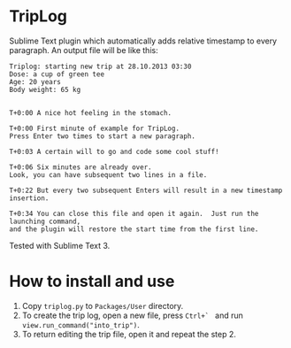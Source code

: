 TripLog
=======

Sublime Text plugin which automatically adds relative timestamp to every paragraph. 
An output file will be like this:
    
    Triplog: starting new trip at 28.10.2013 03:30
    Dose: a cup of green tee
    Age: 20 years
    Body weight: 65 kg
    
    
    T+0:00 A nice hot feeling in the stomach.
    
    T+0:00 First minute of example for TripLog.
    Press Enter two times to start a new paragraph.
    
    T+0:03 A certain will to go and code some cool stuff!
    
    T+0:06 Six minutes are already over.
    Look, you can have subsequent two lines in a file.
    
    T+0:22 But every two subsequent Enters will result in a new timestamp insertion.
    
    T+0:34 You can close this file and open it again.  Just run the launching command, 
    and the plugin will restore the start time from the first line.

Tested with Sublime Text 3.


How to install and use
======================

1. Copy `triplog.py` to `Packages/User` directory.
2. To create the trip log, open a new file, press ``Ctrl+` `` and run 
    `view.run_command("into_trip")`.
3. To return editing the trip file, open it and repeat the step 2.
